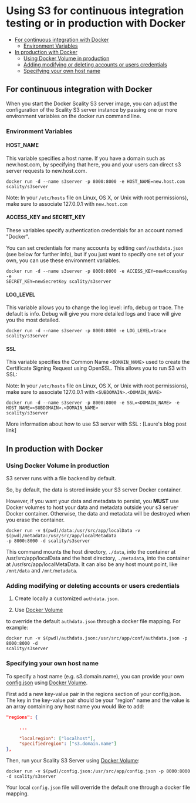 # Using S3 for continuous integration testing or in production with Docker

* [For continuous integration with Docker](#for-continuous-integration-with-docker)
  * [Environment Variables](#environment-variables)
* [In production with Docker](#in-production-with-docker)
  * [Using Docker Volume in production](#using-docker-volume-in-production)
  * [Adding modifying or deleting accounts or users credentials](#adding-modifying-or-deleting-accounts-or-users-credentials)
  * [Specifying your own host name](#specifying-your-own-host-name)

## For continuous integration with Docker

When you start the Docker Scality S3 server image, you can adjust the
configuration of the Scality S3 server instance by passing one or more
environment variables on the docker run command line.

### Environment Variables

#### HOST_NAME

This variable specifies a host name.
If you have a domain such as new.host.com, by specifying that here,
you and your users can direct s3 server requests to new.host.com.

```shell
docker run -d --name s3server -p 8000:8000 -e HOST_NAME=new.host.com scality/s3server
```

Note: In your `/etc/hosts` file on Linux, OS X, or Unix with root permissions),
make sure to associate 127.0.0.1 with `new.host.com`

#### ACCESS_KEY and SECRET_KEY

These variables specify authentication credentials for an account
named "Docker".

You can set credentials for many accounts by editing `conf/authdata.json`
(see below for further info),
but if you just want to specify one set of your own,
you can use these environment variables.

```shell
docker run -d --name s3server -p 8000:8000 -e ACCESS_KEY=newAccessKey -e
SECRET_KEY=newSecretKey scality/s3server
```

#### LOG_LEVEL

This variable allows you to change the log level: info, debug or trace.
The default is info. Debug will give you more detailed logs and trace
will give you the most detailed.

```shell
docker run -d --name s3server -p 8000:8000 -e LOG_LEVEL=trace scality/s3server
```

#### SSL

This variable specifies the Common Name `<DOMAIN_NAME>` used to create the Certificate Signing Request
using OpenSSL. This allows you to run S3 with SSL:

Note: In your `/etc/hosts` file on Linux, OS X, or Unix with root permissions),
make sure to associate 127.0.0.1 with `<SUBDOMAIN>.<DOMAIN_NAME>`

```shell
docker run -d --name s3server -p 8000:8000 -e SSL=<DOMAIN_NAME> -e HOST_NAME=<SUBDOMAIN>.<DOMAIN_NAME>
scality/s3server
```

More information about how to use S3 server with SSL : [Laure's blog post link]

## In production with Docker

### Using Docker Volume in production

S3 server runs with a file backend by default.

So, by default, the data is stored inside your S3 server Docker container.

However, if you want your data and metadata to persist, you **MUST** use Docker
volumes to host your data and metadata outside your s3 server Docker container.
Otherwise, the data and metadata will be destroyed when you erase the container.

```shell
docker run -­v $(pwd)/data:/usr/src/app/localData -­v $(pwd)/metadata:/usr/src/app/localMetadata
-p 8000:8000 ­-d scality/s3server
```

This command mounts the host directory, `./data`, into the container at
/usr/src/app/localData and the host directory, `./metadata`, into the container
at /usr/src/app/localMetaData. It can also be any host mount point,
like `/mnt/data` and `/mnt/metadata`.

### Adding modifying or deleting accounts or users credentials

1. Create locally a customized `authdata.json`.

2. Use [Docker Volume](https://docs.docker.com/engine/tutorials/dockervolumes/)

to override the default `authdata.json` through a docker file mapping.
For example:

```shell
docker run -v $(pwd)/authdata.json:/usr/src/app/conf/authdata.json -p 8000:8000 -d
scality/s3server
```

### Specifying your own host name

To specify a host name (e.g. s3.domain.name),
you can provide your own
[config.json](https://github.com/scality/S3/blob/master/config.json)
using [Docker Volume](https://docs.docker.com/engine/tutorials/dockervolumes/).

First add a new key-value pair in the regions section of your config.json.
The key in the key-value pair should be your "region" name and the value
is an array containing any host name you would like to add:

```json
"regions": {

     ...

     "localregion": ["localhost"],
     "specifiedregion": ["s3.domain.name"]
},
```

Then, run your Scality S3 Server using
[Docker Volume](https://docs.docker.com/engine/tutorials/dockervolumes/):

```shell
docker run -v $(pwd)/config.json:/usr/src/app/config.json -p 8000:8000 -d scality/s3server
```

Your local `config.json` file will override the default one through a docker
file mapping.
